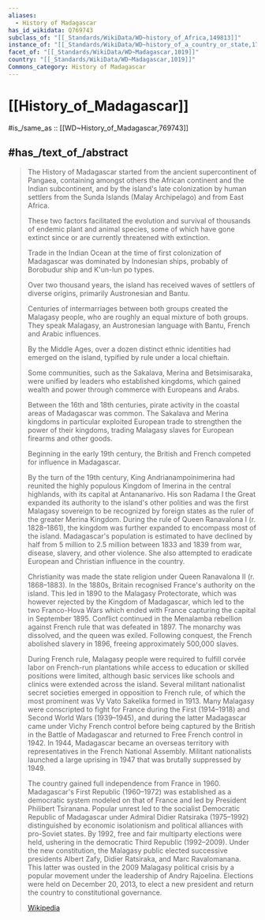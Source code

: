 ```yaml
---
aliases:
  - History of Madagascar
has_id_wikidata: Q769743
subclass_of: "[[_Standards/WikiData/WD~history_of_Africa,149813]]"
instance_of: "[[_Standards/WikiData/WD~history_of_a_country_or_state,17544377]]"
facet_of: "[[_Standards/WikiData/WD~Madagascar,1019]]"
country: "[[_Standards/WikiData/WD~Madagascar,1019]]"
Commons_category: History of Madagascar
---
```


# [[History_of_Madagascar]] 

#is_/same_as :: [[WD~History_of_Madagascar,769743]] 

## #has_/text_of_/abstract 

> The History of Madagascar started from the ancient supercontinent of Pangaea, 
> containing amongst others the African continent and the Indian subcontinent, 
> and by the island's late colonization by human settlers from the Sunda Islands 
> (Malay Archipelago) and from East Africa. 
>
> These two factors facilitated the evolution and survival of 
> thousands of endemic plant and animal species, 
> some of which have gone extinct since or are currently threatened with extinction.
>
> Trade in the Indian Ocean at the time of first colonization of Madagascar 
> was dominated by Indonesian ships, probably of Borobudur ship and K'un-lun po types.
>
> Over two thousand years, the island has received waves of settlers of diverse origins, 
> primarily Austronesian and Bantu. 
> 
> Centuries of intermarriages between both groups created the Malagasy people, 
> who are roughly an equal mixture of both groups. 
> They speak Malagasy, an Austronesian language with Bantu, French and Arabic influences. 
>
> By the Middle Ages, over a dozen distinct ethnic identities had emerged on the island, 
> typified by rule under a local chieftain. 
> 
> Some communities, such as the Sakalava, Merina and Betsimisaraka, 
> were unified by leaders who established kingdoms, 
> which gained wealth and power through commerce with Europeans and Arabs. 
> 
> Between the 16th and 18th centuries, pirate activity in the coastal areas of Madagascar was common. 
> The Sakalava and Merina kingdoms in particular exploited European trade 
> to strengthen the power of their kingdoms, trading Malagasy slaves for European firearms and other goods.  
> 
> Beginning in the early 19th century, the British and French competed for influence in Madagascar.
>
> By the turn of the 19th century, King Andrianampoinimerina had reunited the highly populous Kingdom of Imerina in the central highlands, with its capital at Antananarivo. His son Radama I the Great expanded its authority to the island's other polities and was the first Malagasy sovereign to be recognized by foreign states as the ruler of the greater Merina Kingdom. During the rule of Queen Ranavalona I (r. 1828–1861), the kingdom was further expanded to encompass most of the island. Madagascar's population is estimated to have declined by half from 5 million to 2.5 million between 1833 and 1839 from war, disease, slavery, and other violence. She also attempted to eradicate European and Christian influence in the country.
>
> Christianity was made the state religion under Queen Ranavalona II (r. 1868–1883). In the 1880s, Britain recognised France's authority on the island. This led in 1890 to the Malagasy Protectorate, which was however rejected by the Kingdom of Madagascar, which led to the two Franco-Hova Wars which ended with France capturing the capital in September 1895. Conflict continued in the Menalamba rebellion against French rule that was defeated in 1897. The monarchy was dissolved, and the queen was exiled. Following conquest, the French abolished slavery in 1896, freeing approximately 500,000 slaves.
>
> During French rule, Malagasy people were required to fulfill corvée labor on French-run plantations while access to education or skilled positions were limited, although basic services like schools and clinics were extended across the island. Several militant nationalist secret societies emerged in opposition to French rule, of which the most prominent was Vy Vato Sakelika formed in 1913. Many Malagasy were conscripted to fight for France during the First (1914–1918) and Second World Wars (1939–1945), and during the latter Madagascar came under Vichy French control before being captured by the British in the Battle of Madagascar and returned to Free French control in 1942. In 1944, Madagascar became an overseas territory with representatives in the French National Assembly. Militant nationalists launched a large uprising in 1947 that was brutally suppressed by 1949.
>
> The country gained full independence from France in 1960. Madagascar's First Republic (1960–1972) was established as a democratic system modeled on that of France and led by President Philibert Tsiranana. Popular unrest led to the socialist Democratic Republic of Madagascar under Admiral Didier Ratsiraka (1975–1992) distinguished by economic isolationism and political alliances with pro-Soviet states. By 1992, free and fair multiparty elections were held, ushering in the democratic Third Republic (1992–2009). Under the new constitution, the Malagasy public elected successive presidents Albert Zafy, Didier Ratsiraka, and Marc Ravalomanana. This latter was ousted in the 2009 Malagasy political crisis by a popular movement under the leadership of Andry Rajoelina. Elections were held on December 20, 2013, to elect a new president and return the country to constitutional governance.
>
> [Wikipedia](https://en.wikipedia.org/wiki/History%20of%20Madagascar) 

